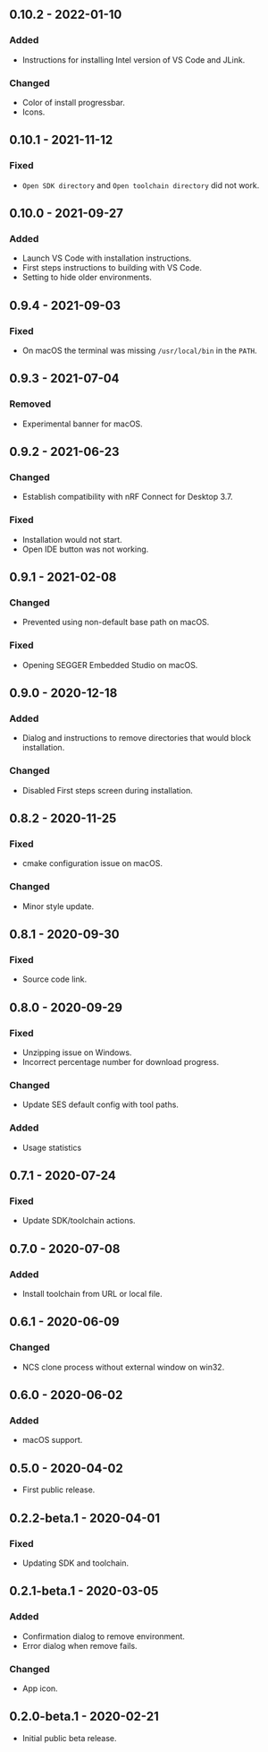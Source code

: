 ## 0.10.2 - 2022-01-10
### Added
- Instructions for installing Intel version of VS Code and JLink.
### Changed
- Color of install progressbar.
- Icons.

## 0.10.1 - 2021-11-12
### Fixed
- `Open SDK directory` and `Open toolchain directory` did not work.

## 0.10.0 - 2021-09-27
### Added
-  Launch VS Code with installation instructions.
-  First steps instructions to building with VS Code.
-  Setting to hide older environments.

## 0.9.4 - 2021-09-03
### Fixed
- On macOS the terminal was missing `/usr/local/bin` in the `PATH`.

## 0.9.3 - 2021-07-04
### Removed
- Experimental banner for macOS.

## 0.9.2 - 2021-06-23
### Changed
- Establish compatibility with nRF Connect for Desktop 3.7.
### Fixed
- Installation would not start.
- Open IDE button was not working.

## 0.9.1 - 2021-02-08
### Changed
- Prevented using non-default base path on macOS.
### Fixed
- Opening SEGGER Embedded Studio on macOS.

## 0.9.0 - 2020-12-18
### Added
- Dialog and instructions to remove directories that would block installation.
### Changed
- Disabled First steps screen during installation.

## 0.8.2 - 2020-11-25
### Fixed
- cmake configuration issue on macOS.
### Changed
- Minor style update.

## 0.8.1 - 2020-09-30
### Fixed
- Source code link.

## 0.8.0 - 2020-09-29
### Fixed
- Unzipping issue on Windows.
- Incorrect percentage number for download progress.
### Changed
- Update SES default config with tool paths.
### Added
- Usage statistics

## 0.7.1 - 2020-07-24
### Fixed
- Update SDK/toolchain actions.

## 0.7.0 - 2020-07-08
### Added
- Install toolchain from URL or local file.

## 0.6.1 - 2020-06-09
### Changed
- NCS clone process without external window on win32.

## 0.6.0 - 2020-06-02
### Added
- macOS support.

## 0.5.0 - 2020-04-02
- First public release.

## 0.2.2-beta.1 - 2020-04-01
### Fixed
- Updating SDK and toolchain.

## 0.2.1-beta.1 - 2020-03-05
### Added
- Confirmation dialog to remove environment.
- Error dialog when remove fails.
### Changed
- App icon.

## 0.2.0-beta.1 - 2020-02-21
- Initial public beta release.
